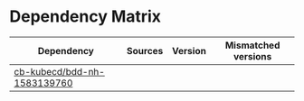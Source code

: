 # Dependency Matrix

Dependency | Sources | Version | Mismatched versions
---------- | ------- | ------- | -------------------
[cb-kubecd/bdd-nh-1583139760](https://github.com/cb-kubecd/bdd-nh-1583139760.git) |  | []() | 
